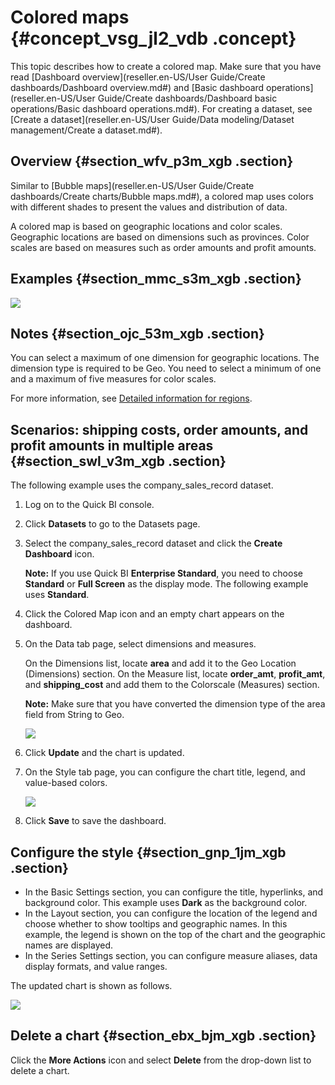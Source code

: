# Colored maps {#concept_vsg_jl2_vdb .concept}

This topic describes how to create a colored map. Make sure that you have read [Dashboard overview](reseller.en-US/User Guide/Create dashboards/Dashboard overview.md#) and [Basic dashboard operations](reseller.en-US/User Guide/Create dashboards/Dashboard basic operations/Basic dashboard operations.md#). For creating a dataset, see [Create a dataset](reseller.en-US/User Guide/Data modeling/Dataset management/Create a dataset.md#).

## Overview {#section_wfv_p3m_xgb .section}

Similar to [Bubble maps](reseller.en-US/User Guide/Create dashboards/Create charts/Bubble maps.md#), a colored map uses colors with different shades to present the values and distribution of data.

A colored map is based on geographic locations and color scales. Geographic locations are based on dimensions such as provinces. Color scales are based on measures such as order amounts and profit amounts.

## Examples {#section_mmc_s3m_xgb .section}

![](http://static-aliyun-doc.oss-cn-hangzhou.aliyuncs.com/assets/img/9130/155719713539618_en-US.png)

## Notes {#section_ojc_53m_xgb .section}

You can select a maximum of one dimension for geographic locations. The dimension type is required to be Geo. You need to select a minimum of one and a maximum of five measures for color scales.

For more information, see [Detailed information for regions](http://docs-aliyun.cn-hangzhou.oss.aliyun-inc.com/assets/attach/48322/cn_zh/1534241743586/%E5%90%84%E5%9C%B0%E5%8C%BA%E8%AF%A6%E7%BB%86%E4%BF%A1%E6%81%AF%E5%AF%B9%E7%85%A7%E8%A1%A8.xls).

## Scenarios: shipping costs, order amounts, and profit amounts in multiple areas {#section_swl_v3m_xgb .section}

The following example uses the company\_sales\_record dataset.

1.  Log on to the Quick BI console.
2.  Click **Datasets** to go to the Datasets page.
3.  Select the company\_sales\_record dataset and click the **Create Dashboard** icon.

    **Note:** If you use Quick BI **Enterprise Standard**, you need to choose **Standard** or **Full Screen** as the display mode. The following example uses **Standard**.

4.  Click the Colored Map icon and an empty chart appears on the dashboard.
5.  On the Data tab page, select dimensions and measures.

    On the Dimensions list, locate **area** and add it to the Geo Location \(Dimensions\) section. On the Measure list, locate **order\_amt**, **profit\_amt**, and **shipping\_cost** and add them to the Colorscale \(Measures\) section.

    **Note:** Make sure that you have converted the dimension type of the area field from String to Geo.

    ![](http://static-aliyun-doc.oss-cn-hangzhou.aliyuncs.com/assets/img/9130/15571971351720_en-US.png)

6.  Click **Update** and the chart is updated.
7.  On the Style tab page, you can configure the chart title, legend, and value-based colors.

    ![](http://static-aliyun-doc.oss-cn-hangzhou.aliyuncs.com/assets/img/9130/15571971361721_en-US.png)

8.  Click **Save** to save the dashboard.

## Configure the style {#section_gnp_1jm_xgb .section}

-   In the Basic Settings section, you can configure the title, hyperlinks, and background color. This example uses **Dark** as the background color.
-   In the Layout section, you can configure the location of the legend and choose whether to show tooltips and geographic names. In this example, the legend is shown on the top of the chart and the geographic names are displayed.
-   In the Series Settings section, you can configure measure aliases, data display formats, and value ranges.

The updated chart is shown as follows.

![](http://static-aliyun-doc.oss-cn-hangzhou.aliyuncs.com/assets/img/9130/155719713639620_en-US.png)

## Delete a chart {#section_ebx_bjm_xgb .section}

Click the **More Actions** icon and select **Delete** from the drop-down list to delete a chart.

